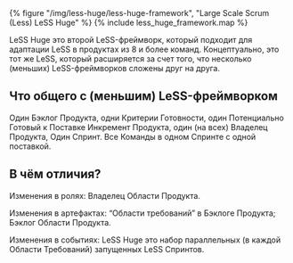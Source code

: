 <div>
  {% figure "/img/less-huge/less-huge-framework", "Large Scale Scrum (Less) LeSS Huge" %}
  {% include less_huge_framework.map %}
</div>

LeSS Huge это второй LeSS-фреймворк, который подходит для адаптации LeSS в продуктах из 8 и более команд. Концептуально, это тот же LeSS, который расширяется за счет того, что несколько (меньших) LeSS-фреймворков сложены друг на друга.

## Что общего с (меньшим) LeSS-фреймворком

Один Бэклог Продукта, одни Критерии Готовности, один Потенциально Готовый к Поставке Инкремент Продукта, один (на всех) Владелец Продукта, Один Спринт. Все Команды в одном Спринте с одной поставкой.

## В чём отличия?

Изменения в ролях: Владелец Области Продукта.

Изменения в артефактах: “Области требований” в Бэклоге Продукта; Бэклог Области Продукта.

Изменения в событиях: LeSS Huge это набор параллельных (в каждой Области Требований) запущенных LeSS Спринтов.